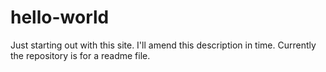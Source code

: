 # hello-world
Just starting out with this site.  I'll amend this description in time.  Currently the repository is for a readme file.
